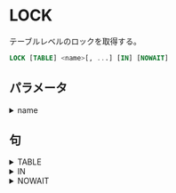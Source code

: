 # LOCK

テーブルレベルのロックを取得する。

```sql
LOCK [TABLE] <name>[, ...] [IN] [NOWAIT]
```

## パラメータ

<details><summary>name</summary>

ロックする既存のテーブル名

</details>

## 句

<details><summary>TABLE</summary>

省略可能

```sql
[TABLE]
```

</details>

<details><summary>IN</summary>

ロックモードを指定する。指定しない場合、`ACCESS EXCLUSIVE`が指定される。

```sql
IN {
    ACCESS SHARE | ROW SHARE | ROW EXCLUSIVE | SHARE UPDATE EXCLUSIVE
        | SHARE | SHARE ROW EXCLUSIVE | EXCLUSIVE | ACCESS EXCLUSIVE
} MODE
```

### 備考

<details><summary>競合の表</summary>

|ロックモード|ACCESS SHARE|ROW SHARE|ROW EXCLUSIVE|SHARE UPDATE EXCLUSIVE|SHARE|SHARE ROW EXCLUSIVE|EXCLUSIVE|ACCESS EXCLUSIVE|
|:---|:---|:---|:---|:---|:---|:---|:---|:---|
|ACCESS SHARE||||||||x|
|ROW SHARE|||||||x|x|
|ROW EXCLUSIVE|||||x|x|x|x|
|SHARE UPDATE EXCLUSIVE||||x|x|x|x|x|
|SHARE|||x|x||x|x|x|
|SHARE ROW EXCLUSIVE|||x|x|x|x|x|x|
|EXCLUSIVE||x|x|x|x|x|x|x|
|ACCESS EXCLUSIVE||x|x|x|x|x|x|x|

</details>

</details>

<details><summary>NOWAIT</summary>

ロックが即座に取得できない場合、エラーを発生させる。

```sql
NOWAIT
```

</details>
